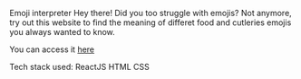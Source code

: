 Emoji interpreter
Hey there! Did you too struggle with emojis? Not anymore, try out this website to find the meaning of differet food and cutleries emojis you always wanted to know.

You can access it [here](https://emoji-interpreter-fc.netlify.app/)

Tech stack used:
ReactJS
HTML
CSS
